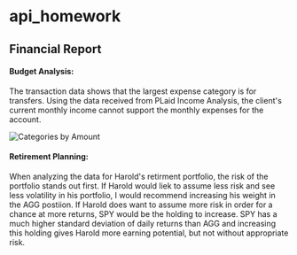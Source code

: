 # api_homework

## Financial Report

#### Budget Analysis: 

The transaction data shows that the largest expense category is for transfers. Using the data received from PLaid Income Analysis, the client's current monthly income cannot support the monthly expenses for the account. 

![Categories by Amount](C:\Users\tmyou\OneDrive\Pictures\categories_by_amount_api_homework)












#### Retirement Planning: 

When analyzing the data for Harold's retirment portfolio, the risk of the portfolio stands out first. If Harold would liek to assume less risk and see less volatility in his portfolio, I would recommend increasing his weight in the AGG postiion. If Harold does want to assume more risk in order for a chance at more returns, SPY would be the holding to increase. SPY has a much higher standard deviation of daily returns than AGG and increasing this holding gives Harold more earning potential, but not without appropriate risk. 

